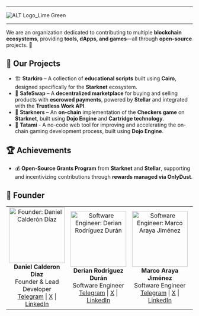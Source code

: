 
---

![ALT Logo_Lime Green](https://github.com/user-attachments/assets/e757c723-4342-4d87-8701-a4eb293bbeb5)

---

We are an organization dedicated to contributing to multiple **blockchain ecosystems**, providing **tools, dApps, and games**—all through **open-source** projects. 🚀  

## 🔨 Our Projects  

- 🏗️ **Starkiro** – A collection of **educational scripts** built using **Cairo**, designed specifically for the **Starknet** ecosystem.  
- 🔄 **SafeSwap** – A **decentralized marketplace** for buying and selling products with **escrowed payments**, powered by **Stellar** and integrated with the **Trustless Work API**.  
- 🎲 **Starkners** – An **on-chain** implementation of the **Checkers game** on **Starknet**, built using **Dojo Engine** and **Cartridge technology**.  
- 🥋 **Tatami** - A no-code web tool for improving and accelerating the on-chain gaming development process, built using **Dojo Engine**.

## 🏆 Achievements  

- 💰 **Open-Source Grants Program** from **Starknet** and **Stellar**, supporting and incentivizing contributions through **rewards managed via OnlyDust**.  


## 👤 Founder
<table> <tr> <td align="center"> <img src="https://github.com/user-attachments/assets/c9f33cbc-0995-496e-a171-3a4aefae5f76" width="150px;" alt="Founder: Daniel Calderón Díaz"/> <br /> <strong>Daniel Calderon Diaz</strong> <br /> Founder & Lead Developer <br /> <a href="https://t.me/danielcdz" target="_blank">Telegram</a> | <a href="https://twitter.com/danielcdz" target="_blank">X</a> | <a href="https://www.linkedin.com/in/daniel-calderon-diaz-50928022b" target="_blank">LinkedIn</a> </td>
  
<td align="center"> <img src="https://github.com/user-attachments/assets/f788df72-849b-4029-ad5c-14e65b43589f" width="150px;" alt="Software Engineer: Derian Rodríguez Durán"/> <br /> <strong>Derian Rodríguez Durán</strong> <br /> Software Engineer <br /> <a href="https://t.me/deriandev" target="_blank">Telegram</a> | <a href="https://x.com/deriandev" target="_blank">X</a> | <a href="https://www.linkedin.com/in/derian-rodriguez22/" target="_blank">LinkedIn</a> </td>

<td align="center"> <img src="https://github.com/user-attachments/assets/41b7f834-a533-48fd-b8a9-cbc9875d2c86" width="150px;" alt="Software Engineer: Marco Araya Jiménez"/> <br /> <strong>Marco Araya Jiménez</strong> <br /> Software Engineer <br /> <a href="https://t.me/coxmar23" target="_blank">Telegram</a> | <a href="https://x.com/coxmar_devCR" target="_blank">X</a> | <a href="https://www.linkedin.com/in/marcoarayajimenez/" target="_blank">LinkedIn</a> </td>

<td align="center"> <img src="https://github.com/user-attachments/assets/c487caad-5394-4e49-9a8c-ae3e9a25d892" width="150px;" alt="Software Engineer: Diego Duarte Fernández"/> <br /> <strong>Diego Duarte Fernández</strong> <br /> Software Engineer <br /> <a href="https://t.me/diegotech1499" target="_blank">Telegram</a> | <a href="https://x.com/gioDiego14" target="_blank">X</a> | <a href="https://www.linkedin.com/in/diego-duarte-fern%C3%A1ndez-165445180/" target="_blank">LinkedIn</a> </td>
</tr></table>
